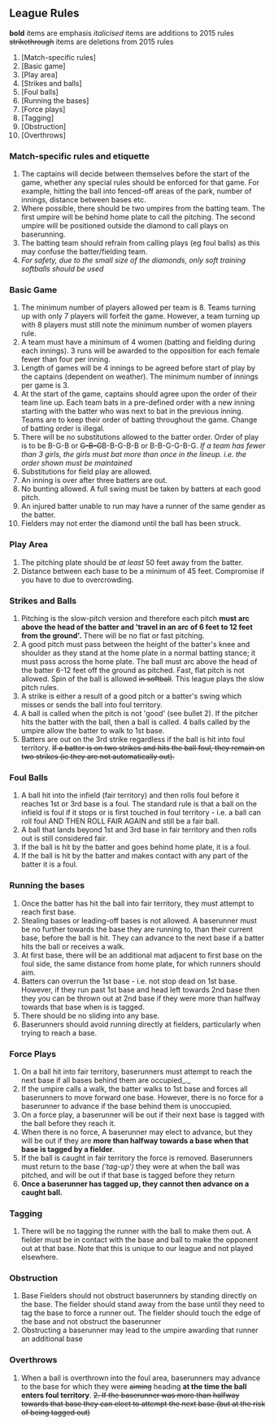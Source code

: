 ## League Rules

__bold__ items are emphasis
_italicised_ items are additions to 2015 rules
~~strikethrough~~ items are deletions from 2015 rules

1.  [Match-specific rules]
2.  [Basic game]
3.  [Play area]
4.  [Strikes and balls]
5.  [Foul balls]
6.  [Running the bases]
7.  [Force plays]
8.  [Tagging]
9.  [Obstruction]
10. [Overthrows]

### Match-specific rules and etiquette

1.  The captains will decide between themselves before the start of the game, whether any special rules should be enforced for that game. For example, hitting the ball into fenced-off areas of the park, number of innings, distance between bases etc.
2.  Where possible, there should be two umpires from the batting team. The first umpire will be behind home plate to call the pitching. The second umpire will be positioned outside the diamond to call plays on baserunning.
3.  The batting team should refrain from calling plays (eg foul balls) as this may confuse the batter/fielding team.
4. _For safety, due to the small size of the diamonds, only soft training softballs should be used_

### Basic Game

1.  The minimum number of players allowed per team is 8. Teams turning up with only 7 players will forfeit the game. However, a team turning up with 8 players must still note the minimum number of women players rule.
2.  A team must have a minimum of 4 women (batting and fielding during each innings). 3 runs will be awarded to the opposition for each female fewer than four per inning.
3.  Length of games will be 4 innings to be agreed before start of play by the captains (dependent on weather). The minimum number of innings per game is 3.
4.  At the start of the game, captains should agree upon the order of their team line up. Each team bats in a pre-defined order with a new inning starting with the batter who was next to bat in the previous inning. Teams are to keep their order of batting throughout the game. Change of batting order is illegal.
5.  There will be no substitutions allowed to the batter order. Order of play is to be B-G-B or ~~G-B-G~~B-B-G-B-B or B-B-G-G-B-G. _If a team has fewer than 3 girls, the girls must bat more than once in the lineup. i.e. the order shown must be maintained_
6.  Substitutions for field play are allowed.
7.  An inning is over after three batters are out.
8.  No bunting allowed. A full swing must be taken by batters at each good pitch.
9.  An injured batter unable to run may have a runner of the same gender as the batter.
10.  Fielders may not enter the diamond until the ball has been struck.

### Play Area

1.  The pitching plate should be _at least_ 50 feet away from the batter.
2.  Distance between each base to be a minimum of 45 feet. Compromise if you have to due to overcrowding.

### Strikes and Balls

1.  Pitching is the slow-pitch version and therefore each pitch __**must arc above the head of the batter and 'travel in an arc of 6 feet to 12 feet from the ground'.**__ There will be no flat or fast pitching.
2.  A good pitch must pass between the height of the batter's knee and shoulder as they stand at the home plate in a normal batting stance; it must pass across the home plate. The ball must arc above the head of the batter 6-12 feet off the ground as pitched. Fast, flat pitch is not allowed. Spin of the ball is allowed ~~in softball~~. This league plays the slow pitch rules.
3.  A strike is either a result of a good pitch or a batter's swing which misses or sends the ball into foul territory.
4.  A ball is called when the pitch is not 'good' (see bullet 2). If the pitcher hits the batter with the ball, then a ball is called. 4 balls called by the umpire allow the batter to walk to 1st base.
5.  Batters are out on the 3rd strike regardless if the ball is hit into foul territory. ~~If a batter is on two strikes and hits the ball foul, they remain on two strikes (ie they are not automatically out).~~

### Foul Balls

1.  A ball hit into the infield (fair territory) and then rolls foul before it reaches 1st or 3rd base is a foul. The standard rule is that a ball on the infield is foul if it stops or is first touched in foul territory - i.e. a ball can roll foul AND THEN ROLL FAIR AGAIN and still be a fair ball.
2.  A ball that lands beyond 1st and 3rd base in fair territory and then rolls out is still considered fair.
3.  If the ball is hit by the batter and goes behind home plate, it is a foul.
4.  If the ball is hit by the batter and makes contact with any part of the batter it is a foul.

### Running the bases

1.  Once the batter has hit the ball into fair territory, they must attempt to reach first base.
2.  Stealing bases or leading-off bases is not allowed. A baserunner must be no further towards the base they are running to, than their current base, before the ball is hit. They can advance to the next base if a batter hits the ball or receives a walk.
3.  At first base, there will be an additional mat adjacent to first base on the foul side, the same distance from home plate, for which runners should aim.
4.  Batters can overrun the 1st base - i.e. not stop dead on 1st base. However, if they run past 1st base and head left towards 2nd base then they you can be thrown out at 2nd base if they were more than halfway towards that base when is is tagged.
5.  There should be no sliding into any base.
6.  Baserunners should avoid running directly at fielders, particularly when trying to reach a base.

### Force Plays

1.  On a ball hit into fair territory, baserunners must attempt to reach the next base if all bases behind them are occupied_._
2.  If the umpire calls a walk, the batter walks to 1st base and forces all baserunners to move forward one base. However, there is no force for a baserunner to advance if the base behind them is unoccupied.
3.  On a force play, a baserunner will be out if their next base is tagged with the ball before they reach it.
4.  When there is no force, A baserunner may elect to advance, but they will be out if they are __**more than halfway towards a base when that base is tagged by a fielder**__.
5.  If the ball is caught in fair territory the force is removed. Baserunners must return to the base _('tag-up')_ they were at when the ball was pitched, and will be out if that base is tagged before they return
6. __**Once a baserunner has tagged up, they cannot then advance on a caught ball.**__

### Tagging

1.  There will be no tagging the runner with the ball to make them out. A fielder must be in contact with the base and ball to make the opponent out at that base. Note that this is unique to our league and not played elsewhere.

### Obstruction

1.  Base Fielders should not obstruct baserunners by standing directly on the base. The fielder should stand away from the base until they need to tag the base to force a runner out. The fielder should touch the edge of the base and not obstruct the baserunner
2.  Obstructing a baserunner may lead to the umpire awarding that runner an additional base

### Overthrows

1.  When a ball is overthrown into the foul area, baserunners may advance to the base for which they were ~~aiming~~ heading __**at the time the ball enters foul territory**__.
~~2.  If the baserunner was more than halfway towards that base they can elect to attempt the next base (but at the risk of being tagged out)~~
